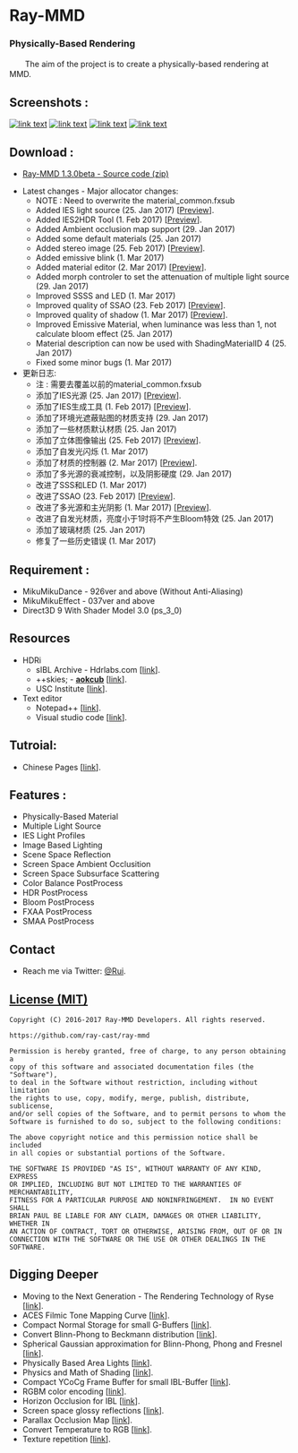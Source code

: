 Ray-MMD
========
### Physically-Based Rendering ###
　　The aim of the project is to create a physically-based rendering at MMD.

Screenshots :
------------
[![link text](https://github.com/ray-cast/images/raw/master/screen1_small.jpg)](https://github.com/ray-cast/images/raw/master/screen1.jpg)
[![link text](https://github.com/ray-cast/images/raw/master/screen2_small.jpg)](https://github.com/ray-cast/images/raw/master/screen2.jpg)
[![link text](https://github.com/ray-cast/images/raw/master/hou_small.jpg)](https://github.com/ray-cast/images/raw/master/hou.jpg)
[![link text](https://github.com/ray-cast/images/raw/master/lights_small.jpg)](https://github.com/ray-cast/images/raw/master/lights.png)

Download :
------------
* [Ray-MMD 1.3.0beta - Source code (zip)](https://github.com/ray-cast/ray-mmd/archive/1.3.0beta.zip)
- Latest changes - Major allocator changes:
    - NOTE : Need to overwrite the material_common.fxsub
    - Added IES light source (25. Jan 2017) \[[Preview](https://github.com/ray-cast/images/raw/master/130_ies.jpg)\].
    - Added IES2HDR Tool (1. Feb 2017) \[[Preview](https://github.com/ray-cast/images/raw/master/130_ies_tools.jpg)\].
    - Added Ambient occlusion map support (29. Jan 2017)
    - Added some default materials (25. Jan 2017)
    - Added stereo image (25. Feb 2017) \[[Preview](https://github.com/ray-cast/images/raw/master/130_stereo.jpg)\].
    - Added emissive blink (1. Mar 2017)
    - Added material editor (2. Mar 2017) \[[Preview](https://github.com/ray-cast/images/raw/master/130_editor.jpg)\].
    - Added morph controler to set the attenuation of multiple light source (29. Jan 2017)
    - Improved SSSS and LED (1. Mar 2017)
    - Improved quality of SSAO (23. Feb 2017) \[[Preview](https://github.com/ray-cast/images/raw/master/130_ssao.jpg)\].
    - Improved quality of shadow (1. Mar 2017) \[[Preview](https://github.com/ray-cast/images/raw/master/130_shadow.jpg)\].
    - Improved Emissive Material, when luminance was less than 1, not calculate bloom effect (25. Jan 2017)
    - Material description can now be used with ShadingMaterialID 4 (25. Jan 2017)
    - Fixed some minor bugs (1. Mar 2017)
- 更新日志:
    - 注 : 需要去覆盖以前的material_common.fxsub
    - 添加了IES光源 (25. Jan 2017) \[[Preview](https://github.com/ray-cast/images/raw/master/130_ies.jpg)\].
    - 添加了IES生成工具 (1. Feb 2017) \[[Preview](https://github.com/ray-cast/images/raw/master/130_ies_tools.jpg)\].
    - 添加了环境光遮蔽贴图的材质支持 (29. Jan 2017)
    - 添加了一些材质默认材质 (25. Jan 2017)
    - 添加了立体图像输出 (25. Feb 2017) \[[Preview](https://github.com/ray-cast/images/raw/master/130_stereo.jpg)\].
    - 添加了自发光闪烁 (1. Mar 2017)
    - 添加了材质的控制器 (2. Mar 2017) \[[Preview](https://github.com/ray-cast/images/raw/master/130_editor.jpg)\].
    - 添加了多光源的衰减控制，以及阴影硬度 (29. Jan 2017)
    - 改进了SSS和LED (1. Mar 2017)
    - 改进了SSAO (23. Feb 2017) \[[Preview](https://github.com/ray-cast/images/raw/master/130_ssao.jpg)\].
    - 改进了多光源和主光阴影 (1. Mar 2017) \[[Preview](https://github.com/ray-cast/images/raw/master/130_shadow.jpg)\].
    - 改进了自发光材质，亮度小于1时将不产生Bloom特效 (25. Jan 2017)
    - 添加了玻璃材质 (25. Jan 2017)
    - 修复了一些历史错误 (1. Mar 2017)

Requirement :
------------
* MikuMikuDance - 926ver and above (Without Anti-Aliasing)
* MikuMikuEffect - 037ver and above
* Direct3D 9 With Shader Model 3.0 (ps_3_0)

Resources
------------
- HDRi
    - sIBL Archive - Hdrlabs.com \[[link](http://www.hdrlabs.com/sibl/archive.html)\].
    - ++skies; - **[aokcub](https://twitter.com/aokcub_cg)** \[[link](https://aokcub.net/cg/incskies/)\].
    - USC Institute \[[link](http://gl.ict.usc.edu/Data/HighResProbes)\].
- Text editor
    - Notepad++ \[[link](https://notepad-plus-plus.org)\].
    - Visual studio code \[[link](http://code.visualstudio.com/Download)\].

Tutroial:
------------
* Chinese Pages \[[link](https://github.com/ray-cast/ray-mmd/wiki/0.0-%E6%95%99%E7%A8%8B)\].

Features :
------------
* Physically-Based Material
* Multiple Light Source
* IES Light Profiles
* Image Based Lighting
* Scene Space Reflection
* Screen Space Ambient Occlusition
* Screen Space Subsurface Scattering
* Color Balance PostProcess
* HDR PostProcess
* Bloom PostProcess
* FXAA PostProcess
* SMAA PostProcess

Contact
------------

* Reach me via Twitter: [@Rui](https://twitter.com/Rui_cg).

[License (MIT)](https://raw.githubusercontent.com/ray-cast/ray-mmd/developing/LICENSE.txt)
-------------------------------------------------------------------------------
    Copyright (C) 2016-2017 Ray-MMD Developers. All rights reserved.

    https://github.com/ray-cast/ray-mmd

    Permission is hereby granted, free of charge, to any person obtaining a
    copy of this software and associated documentation files (the "Software"),
    to deal in the Software without restriction, including without limitation
    the rights to use, copy, modify, merge, publish, distribute, sublicense,
    and/or sell copies of the Software, and to permit persons to whom the
    Software is furnished to do so, subject to the following conditions:

    The above copyright notice and this permission notice shall be included
    in all copies or substantial portions of the Software.

    THE SOFTWARE IS PROVIDED "AS IS", WITHOUT WARRANTY OF ANY KIND, EXPRESS
    OR IMPLIED, INCLUDING BUT NOT LIMITED TO THE WARRANTIES OF MERCHANTABILITY,
    FITNESS FOR A PARTICULAR PURPOSE AND NONINFRINGEMENT.  IN NO EVENT SHALL
    BRIAN PAUL BE LIABLE FOR ANY CLAIM, DAMAGES OR OTHER LIABILITY, WHETHER IN
    AN ACTION OF CONTRACT, TORT OR OTHERWISE, ARISING FROM, OUT OF OR IN
    CONNECTION WITH THE SOFTWARE OR THE USE OR OTHER DEALINGS IN THE SOFTWARE.

Digging Deeper
--------
* Moving to the Next Generation - The Rendering Technology of Ryse \[[link](http://www.crytek.com/download/2014_03_25_CRYENGINE_GDC_Schultz.pdf)\].
* ACES Filmic Tone Mapping Curve \[[link](https://knarkowicz.wordpress.com/2016/08/31/hdr-display-first-steps/)\].
* Compact Normal Storage for small G-Buffers \[[link](http://aras-p.info/texts/CompactNormalStorage.html)\].
* Convert Blinn-Phong to Beckmann distribution \[[link](http://simonstechblog.blogspot.de/2011/12/microfacet-brdf.html)\].
* Spherical Gaussian approximation for Blinn-Phong, Phong and Fresnel \[[link](https://seblagarde.wordpress.com/2012/06/03/spherical-gaussien-approximation-for-blinn-phong-phong-and-fresnel/)\].
* Physically Based Area Lights \[[link](http://www.frostbite.com/wp-content/uploads/2014/11/course_notes_moving_frostbite_to_pbr.pdf)\].
* Physics and Math of Shading \[[link](http://blog.selfshadow.com/publications/s2015-shading-course/hoffman/s2015_pbs_physics_math_slides.pdf)\].
* Compact YCoCg Frame Buffer for small IBL-Buffer \[[link](http://jcgt.org/published/0001/01/02/)\].
* RGBM color encoding \[[link](http://graphicrants.blogspot.com/2009/04/rgbm-color-encoding.html)\].
* Horizon Occlusion for IBL \[[link](http://marmosetco.tumblr.com/post/81245981087)\].
* Screen space glossy reflections \[[link](http://roar11.com/2015/07/screen-space-glossy-reflections/)\].
* Parallax Occlusion Map \[[link](http://sunandblackcat.com/tipFullView.php?topicid=28)\].
* Convert Temperature to RGB \[[link](https://github.com/davidf2281/ColorTempToRGB)\].
* Texture repetition \[[link](http://www.iquilezles.org/www/articles/texturerepetition/texturerepetition.htm)\].